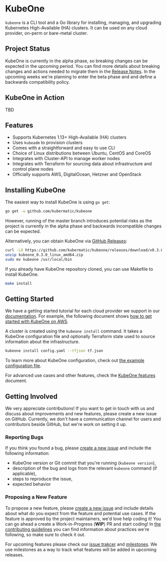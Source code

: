 # KubeOne

<!--[![GoDoc](https://godoc.org/github.com/kubermatic/kubeone?status.svg)](https://godoc.org/github.com/kubermatic/kubeone) [![Go Report Card](https://goreportcard.com/badge/github.com/kubermatic/kubeone)](https://goreportcard.com/report/github.com/kubermatic/kubeone)-->

`kubeone` is a CLI tool and a Go library for installing, managing, and upgrading Kubernetes High-Available (HA) clusters. It can be used on any cloud provider, on-perm or bare-metal cluster.

## Project Status

KubeOne is currently in the alpha phase, so breaking changes can be expected in the upcoming period.
You can find more details about breaking changes and actions needed to migrate them in the [Release Notes](https://github.com/kubermatic/kubeone/releases). In the upcoming weeks we're planning to enter the beta phase and and define a backwards compatibility policy.

## KubeOne in Action

TBD

## Features

* Supports Kubernetes 1.13+ High-Available (HA) clusters
* Uses `kubeadm` to provision clusters
* Comes with a straightforward and easy to use CLI
* Choice of Linux distributions between Ubuntu, CentOS and CoreOS
* Integrates with Cluster-API to manage worker nodes
* Integrates with Terraform for sourcing data about infrastructure and control plane nodes
* Officially supports AWS, DigitalOcean, Hetzner and OpenStack

## Installing KubeOne

The easiest way to install KubeOne is using `go get`:
```bash
go get -u github.com/kubermatic/kubeone
```
However, running of the master branch introduces potential risks as the project is currently in the alpha phase and backwards incompatible changes can be expected.

Alternatively, you can obtain KubeOne via [GitHub Releases](https://github.com/kubermatic/kubeone/releases):
```bash
curl -LO https://github.com/kubermatic/kubeone/releases/download/v0.3.0/kubeone_0.3.0_linux_amd64.zip
unzip kubeone_0.3.0_linux_amd64.zip
sudo mv kubeone /usr/local/bin
```

If you already have KubeOne repository cloned, you can use Makefile to install KubeOne.
```bash
make install
```

## Getting Started

We have a getting started tutorial for each cloud provider we support in our [documentation](./docs).
For example, the following document shows [how to get started with KubeOne on AWS]().

A cluster is created using the `kubeone install` command. It takes a KubeOne configuration file and
optionally Terraform state used to source information about the infrastructure.
```bash
kubeone install config.yaml --tfjson tf.json
```
To learn more about KubeOne configuration, check out [the example configuration file](./config.yaml.dist).

For advanced use cases and other features, check the [KubeOne features]() document.

## Getting Involved

We very appreciate contributions! If you want to get in touch with us and discuss about improvements and new features, please create a new issue on GitHub. Currently, we don't have a communication channel for users and contributors beside GitHub, but we're work on setting it up.

### Reporting Bugs

If you think you found a bug, please [create a new issue](https://github.com/kubermatic/kubeone/issues/new) and include the following information:

* KubeOne version or Git commit that you're running (`kubeone version`),
* description of the bug and logs from the relevant `kubeone` command (if applicable),
* steps to reproduce the issue,
* expected behavior

### Proposing a New Feature

To propose a new feature, please [create a new issue](https://github.com/kubermatic/kubeone/issues/new) and include details about what do you expect from the feature and potential use cases. If the feature is approved by the project maintainers, we'd love help coding it! You can go ahead a create a Work-in-Progress (**WIP**) PR and start coding! In [the contributing guidelines]() you can find information about practices we're following, so make sure to check it out.

For upcoming features please check our [issue trakcer](https://github.com/kubermatic/kubeone/issues) and [milestones](https://github.com/kubermatic/kubeone/milestones). We use milestones as a way to track what features will be added in upcoming releases.